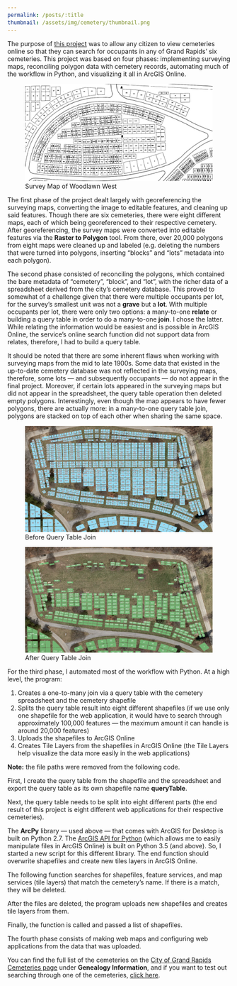 ```yaml
---
permalink: /posts/:title
thumbnail: /assets/img/cemetery/thumbnail.png
---
```


The purpose of [this project](http://grandrapids.maps.arcgis.com/apps/webappviewer/index.html?id=53514aa28a584dbd8f07e7a3ced8af17) was to allow any citizen to view cemeteries online so that they can search for occupants in any of Grand Rapids’ six cemeteries. This project was based on four phases: implementing surveying maps, reconciling polygon data with cemetery records, automating much of the workflow in Python, and visualizing it all in ArcGIS Online.

<figure>
  <img src="/assets/img/cemetery/survey-map.png" alt="Surveying map of woodlawn west cemetery"/>
  <figcaption>Survey Map of Woodlawn West</figcaption>
</figure>

The first phase of the project dealt largely with georeferencing the surveying maps, converting the image to editable features, and cleaning up said features. Though there are six cemeteries, there were eight different maps, each of which being georeferenced to their respective cemetery. After georeferencing, the survey maps were converted into editable features via the **Raster to Polygon** tool. From there, over 20,000 polygons from eight maps were cleaned up and labeled (e.g. deleting the numbers that were turned into polygons, inserting “blocks” and “lots” metadata into each polygon).

The second phase consisted of reconciling the polygons, which contained the bare metadata of “cemetery”, “block”, and “lot”, with the richer data of a spreadsheet derived from the city’s cemetery database. This proved to somewhat of a challenge given that there were multiple occupants per lot, for the survey’s smallest unit was not a **grave** but a **lot**. With multiple occupants per lot, there were only two options: a many-to-one **relate** or building a query table in order to do a many-to-one **join**. I chose the latter. While relating the information would be easiest and is possible in ArcGIS Online, the service’s online search function did not support data from relates, therefore, I had to build a query table.

It should be noted that there are some inherent flaws when working with surveying maps from the mid to late 1900s. Some data that existed in the up-to-date cemetery database was not reflected in the surveying maps, therefore, some lots — and subsequently occupants — do not appear in the final project. Moreover, if certain lots appeared in the surveying maps but did not appear in the spreadsheet, the query table operation then deleted empty polygons. Interestingly, even though the map appears to have fewer polygons, there are actually more: in a many-to-one query table join, polygons are stacked on top of each other when sharing the same space.


<figure>
  <img src="/assets/img/cemetery/pre-query.png" alt="map of cemetery blocks"/>
  <figcaption>Before Query Table Join</figcaption>
</figure>

<figure>
  <img src="/assets/img/cemetery/post-query.png" alt="map of cemetery blocks"/>
  <figcaption>After Query Table Join</figcaption>
</figure>

For the third phase, I automated most of the workflow with Python. At a high level, the program:

1.  Creates a one-to-many join via a query table with the cemetery spreadsheet and the cemetery shapefile
2.  Splits the query table result into eight different shapefiles (if we use only one shapefile for the web application, it would have to search through approximately 100,000 features — the maximum amount it can handle is around 20,000 features)
3.  Uploads the shapefiles to ArcGIS Online
4.  Creates Tile Layers from the shapefiles in ArcGIS Online (the Tile Layers help visualize the data more easily in the web applications)

**Note:** the file paths were removed from the following code.

First, I create the query table from the shapefile and the spreadsheet and export the query table as its own shapefile name **queryTable**.

<script src="https://gist.github.com/freestok/1ec23833dcc8182e54d6dcd15e3f1380.js"></script>

Next, the query table needs to be split into eight different parts (the end result of this project is eight different web applications for their respective cemeteries).

<script src="https://gist.github.com/freestok/c48bcff6133343796657d9ba509c6e0b.js"></script>

The **ArcPy** library — used above — that comes with ArcGIS for Desktop is built on Python 2.7. The [ArcGIS API for Python](https://developers.arcgis.com/python/) (which allows me to easily manipulate files in ArcGIS Online) is built on Python 3.5 (and above). So, I started a new script for this different library. The end function should overwrite shapefiles and create new tiles layers in ArcGIS Online.

The following function searches for shapefiles, feature services, and map services (tile layers) that match the cemetery’s name. If there is a match, they will be deleted.

<script src="https://gist.github.com/freestok/68bb70c4a5a260ec2d112f891e417976.js"></script>

After the files are deleted, the program uploads new shapefiles and creates tile layers from them.

<script src="https://gist.github.com/freestok/914c366c3b4b114c6bd8a66a3b708dfc.js"></script>

Finally, the function is called and passed a list of shapefiles.

<script src="https://gist.github.com/freestok/3bce3e108045dd8c883bf4738e373144.js"></script>

The fourth phase consists of making web maps and configuring web applications from the data that was uploaded.

You can find the full list of the cemeteries on the [City of Grand Rapids Cemeteries page](https://www.grandrapidsmi.gov/Government/Departments/Parks-and-Recreation/Cemeteries) under **Genealogy Information**, and if you want to test out searching through one of the cemeteries, [click here](http://grandrapids.maps.arcgis.com/apps/webappviewer/index.html?id=53514aa28a584dbd8f07e7a3ced8af17).